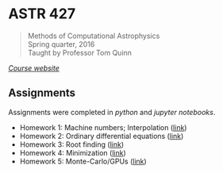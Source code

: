 # ASTR 427

> Methods of Computational Astrophysics  
> Spring quarter, 2016  
> Taught by Professor Tom Quinn  

_[Course website]_

## Assignments

Assignments were completed in _python_ and _jupyter notebooks_.

 * Homework 1: Machine numbers; Interpolation ([link][1])
 * Homework 2: Ordinary differential equations ([link][2])
 * Homework 3: Root finding ([link][3])
 * Homework 4: Minimization ([link][4])
 * Homework 5: Monte-Carlo/GPUs ([link][5])


[Course website]: http://faculty.washington.edu/trq/astr427/
[1]: HW1/
[2]: HW2/
[3]: HW3/
[4]: HW4/
[5]: HW5/
